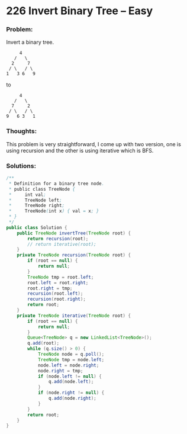 # 226 Invert Binary Tree – Easy


### Problem:
Invert a binary tree.
```
     4
   /   \
  2     7
 / \   / \
1   3 6   9
```
to
```
     4
   /   \
  7     2
 / \   / \
9   6 3   1
```


### Thoughts:
This problem is very straightforward, I come up with two version, one is using recursion and the other is using iterative which is BFS.

### Solutions:

```java
/**
 * Definition for a binary tree node.
 * public class TreeNode {
 *     int val;
 *     TreeNode left;
 *     TreeNode right;
 *     TreeNode(int x) { val = x; }
 * }
 */
public class Solution {
    public TreeNode invertTree(TreeNode root) {
        return recursion(root);
        // return iterative(root);
    }
    private TreeNode recursion(TreeNode root) {
        if (root == null) {
            return null;
        }
        TreeNode tmp = root.left;
        root.left = root.right;
        root.right = tmp;
        recursion(root.left);
        recursion(root.right);
        return root;
    }
    private TreeNode iterative(TreeNode root) {
        if (root == null) {
            return null;
        }
        Queue<TreeNode> q = new LinkedList<TreeNode>();
        q.add(root);
        while (q.size() > 0) {
            TreeNode node = q.poll();
            TreeNode tmp = node.left;
            node.left = node.right;
            node.right = tmp;
            if (node.left != null) {
                q.add(node.left);
            }
            if (node.right != null) {
                q.add(node.right);
            }
        }
        return root;
    }
}
```